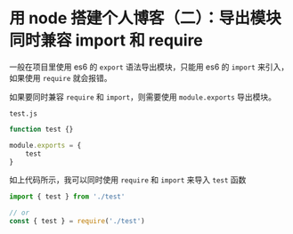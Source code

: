 # 用 node 搭建个人博客（二）：导出模块同时兼容 import 和 require
一般在项目里使用 es6 的 `export` 语法导出模块，只能用 es6 的 `import` 来引入，如果使用 `require` 就会报错。

如果要同时兼容 `require` 和 `import`，则需要使用 `module.exports` 导出模块。

`test.js`
```js
function test {}

module.exports = {
    test
}
```
如上代码所示，我可以同时使用 `require` 和 `import` 来导入 `test` 函数
```js
import { test } from './test'

// or
const { test } = require('./test')
```
